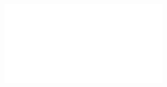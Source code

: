 <p align="center">
<img src="https://raw.githubusercontent.com/tienbui2106/tienbui2106/main/svg/intro-typewriter.svg" alt="Animated Header" />
</p>

<!-- ## Hi there 👋 -->

<!--
**tienbui2106/tienbui2106** is a ✨ _special_ ✨ repository because its `README.md` (this file) appears on your GitHub profile.

Here are some ideas to get you started:

- 🔭 I’m currently working on ...
- 🌱 I’m currently learning ...
- 👯 I’m looking to collaborate on ...
- 🤔 I’m looking for help with ...
- 💬 Ask me about ...
- 📫 How to reach me: ...
- 😄 Pronouns: ...
- ⚡ Fun fact: ...
-->
